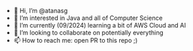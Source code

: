 - 👋 Hi, I’m @atanasg
- 👀 I’m interested in Java and all of Computer Science
- 🌱 I’m currently (09/2024) learning a bit of AWS Cloud and AI
- 💞️ I’m looking to collaborate on potentially everything
- 📫 How to reach me: open PR to this repo ;)

<!---
atanasg/atanasg is a ✨ special ✨ repository because its `README.md` (this file) appears on your GitHub profile.
You can click the Preview link to take a look at your changes.
--->
